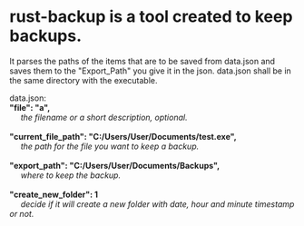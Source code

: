 # rust-backup is a tool created to keep backups.
It parses the paths of the items that are to be saved from data.json and saves them to the "Export_Path" you give it in the json.
data.json shall be in the same directory with the executable.

data.json:  
    **"file": "a",**  
&nbsp;&nbsp;&nbsp;&nbsp; _the filename or a short description, optional._  
&nbsp;&nbsp;  
    **"current_file_path": "C:/Users/User/Documents/test.exe",**  
&nbsp;&nbsp;&nbsp;&nbsp; _the path for the file you want to keep a backup._  
&nbsp;&nbsp;  
    **"export_path": "C:/Users/User/Documents/Backups",**  
&nbsp;&nbsp;&nbsp;&nbsp; _where to keep the backup._  
&nbsp;&nbsp;  
    **"create_new_folder": 1**  
&nbsp;&nbsp;&nbsp;&nbsp; _decide if it will create a new folder with date, hour and minute timestamp or not._  
